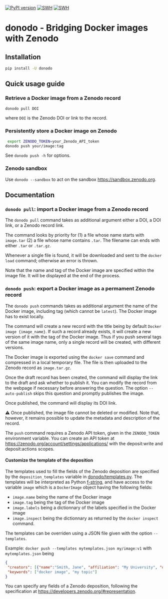 [![PyPI version](https://badge.fury.io/py/donodo.svg)](https://badge.fury.io/py/donodo)
[![SWH](https://archive.softwareheritage.org/badge/origin/https://github.com/pauleve/donodo/)](https://archive.softwareheritage.org/browse/origin/?origin_url=https://github.com/pauleve/donodo)
[![SWH](https://archive.softwareheritage.org/badge/swh:1:dir:3c23b84c86526b41333c09093e56593028e3873b/)](https://archive.softwareheritage.org/swh:1:dir:3c23b84c86526b41333c09093e56593028e3873b)

# donodo - Bridging Docker images with Zenodo

## Installation

```sh
pip install -U donodo
```

## Quick usage guide

### Retrieve a Docker image from a Zenodo record
```sh
donodo pull DOI
```
where `DOI` is the Zenodo DOI or link to the record.

### Persistently store a Docker image on Zenodo

```sh
 export ZENODO_TOKEN=your_Zenodo_API_token
donodo push your/image:tag
```

See `donodo push -h` for options.

### Zenodo sandbox

Use `donodo --sandbox` to act on the sandbox https://sandbox.zenodo.org.

## Documentation

### `donodo pull`: import a Docker image from a Zenodo record

The `donodo pull` command takes as additional argument either a DOI, a DOI link, or a Zenodo record link.

The command looks by priority for (1) a file whose name starts with `image.tar` (2) a file whose name contains `.tar`.
The filename can ends with either `.tar` or `.tar.gz`.

Whenever a single file is found, it will be downloaded and sent to the `docker load` command; otherwise an error is thrown.

Note that the name and tag of the Docker image are specified within the image file. It will be displayed at the end of the process.

### `donodo push`: export a Docker image as a permament Zenodo record

The `donodo push` commands takes as additional argument the name of the Docker image, including tag (which cannot be `latest`). The Docker image has to exist locally.

The command will create a new record with the title being by default `Docker image {image_name}`. If such a record already exists, it will create a new version of it with the tag of the Docker image.
Thus if you push several tags of the same image name, only a single record will be created, with different versions.

The Docker image is exported using the `docker save` command and compressed in a local temporary file. The file is then uploaded to the Zenodo record as `image.tar.gz`.

Once the draft record has been created, the command will display the link to the draft and ask whether to publish it.
You can modify the record from the webpage if necessary before answering the question. 
The option `--auto-publish` skips this question and promptly publishes the image.

Once published, the command will display its DOI link.

:warning: Once published, the image file cannot be deleted or modified. Note that, however, it remains possible to update the metadata and description of the record.

The `push` command requires a Zenodo API token, given in the `ZENODO_TOKEN` environment variable. You can create an API token at https://zenodo.org/account/settings/applications/ with the deposit:write and deposit:actions scopes.

#### Customize the template of the deposition

The templates used to fill the fields of the Zenodo deposition are specified by the `deposition_templates` variable in [donodo/templates.py](https://github.com/pauleve/donodo/blob/main/donodo/templates.py).
The templates will be interpreted as Python [f-string](https://docs.python.org/3/reference/lexical_analysis.html#f-strings), and have access to the variable `image` which is a `DockerImage` object having the following fields:
- `image.name` being the name of the Docker image
- `image.tag` being the tag of the Docker image
- `image.labels` being a dictionnary of the labels specified in the Docker image
- `image.inspect` being the dictionnary as returned by the `docker inspect` command.

The templates can be overriden using a JSON file given with the option `--templates`.

Example: `docker push --templates mytemplates.json my/image:v1`  with `mytemplates.json` being
```json
{
 "creators": [{"name":"Smith, Jane", "affiliation": "My University", "orcid": "0000-0002-1694-233X"}],
 "keywords": ["docker image", "my topic"]
}
```
You can specify any fields of a Zenodo deposition, following the specification at https://developers.zenodo.org/#representation.
